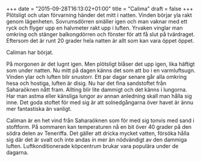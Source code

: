 +++
date = "2015-09-28T16:13:02+01:00"
title = "Calima"
draft = false
+++
Plötsligt och utan förvarning händer det mitt i natten. Vinden börjar yla rakt genom lägenheten. Sovrumsdörren smäller igen och man vaknar med ett ryck och flyger upp en halvmeter rakt upp i luften. Yrvaken vinglar man omkring och stänger balkongdörren och fönster för att få slut på tvärdraget. Eftersom det är runt 20 grader hela natten är allt som kan vara öppet öppet.

Caliman har börjat.

På morgonen är det lugnt igen. Men plötsligt blåser det upp igen, lika häftigt som under natten. Nu mitt på dagen känns det som att bo i en varmluftsugn. Vinden ylar och luften blir snustorr. Ett par dagar senare går alla omkring hesa och hostiga, luften är disig. Nu har det fina sandstoftet från Saharaöknen nått fram. Allting blir lite dammigt och det känns i lungorna. Har man astma eller känsliga lungor av annan anledning skall man hålla sig inne. Det goda stoftet för med sig är att solnedgångarna över havet är ännu mer fantastiska än vanligt.

Caliman är en het vind från Saharaöknen som för med sig tonvis med sand i stoftform. På sommaren kan temperaturen nå en bit över 40 grader på den södra delen av Teneriffa. Det gäller att dricka mycket vatten, försöka hålla sig där det är svalt och inte andas in mer än nödvändigt av den dammiga luften. Luftkonditionerade köpcentrum brukar vara populära under de dagarna.

